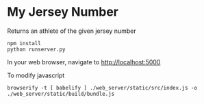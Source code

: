 # My Jersey Number

Returns an athlete of the given jersey number

```
npm install
python runserver.py
```
In your web browser, navigate to <http://localhost:5000>


To modify javascript
```
browserify -t [ babelify ] ./web_server/static/src/index.js -o ./web_server/static/build/bundle.js
```

